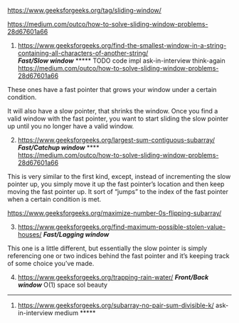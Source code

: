 https://www.geeksforgeeks.org/tag/sliding-window/

https://medium.com/outco/how-to-solve-sliding-window-problems-28d67601a66


1) https://www.geeksforgeeks.org/find-the-smallest-window-in-a-string-containing-all-characters-of-another-string/ \
***Fast/Slow window*** ***** TODO code impl ask-in-interview think-again \
https://medium.com/outco/how-to-solve-sliding-window-problems-28d67601a66

These ones have a fast pointer that grows your window under a certain condition.

It will also have a slow pointer, that shrinks the window. Once you find a valid window with the fast pointer, you want to start sliding the slow pointer up until you no longer have a valid window.

2) https://www.geeksforgeeks.org/largest-sum-contiguous-subarray/ ***Fast/Catchup window*** **** \
https://medium.com/outco/how-to-solve-sliding-window-problems-28d67601a66

This is very similar to the first kind, except, instead of incrementing the slow pointer up, you simply move it up the fast pointer’s location and then keep moving the fast pointer up. It sort of “jumps” to the index of the fast pointer when a certain condition is met.

https://www.geeksforgeeks.org/maximize-number-0s-flipping-subarray/

3) https://www.geeksforgeeks.org/find-maximum-possible-stolen-value-houses/ ***Fast/Lagging window*** 

This one is a little different, but essentially the slow pointer is simply referencing one or two indices behind the fast pointer and it’s keeping track of some choice you’ve made.

4) https://www.geeksforgeeks.org/trapping-rain-water/ ***Front/Back window***   O(1) space sol beauty

--------------------------------------------------------------------------------------------------------------------------


1) https://www.geeksforgeeks.org/subarray-no-pair-sum-divisible-k/ ask-in-interview medium *****
